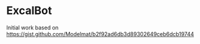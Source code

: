 # ExcalBot

Initial work based on <https://gist.github.com/Modelmat/b2f92ad6db3d89302649ceb6dcb19744>
